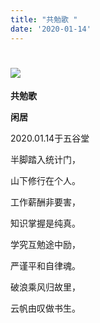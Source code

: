 ```yaml
---
title: "共勉歌 "
date: '2020-01-14'
---
```

  #  ![](/images/heshui.jpg)
  
**共勉歌**
  
**闲居**
  
2020.01.14于五谷堂 

半脚踏入统计门，  

山下修行在个人。 

工作薪酬非要害， 

知识掌握是纯真。 

学究互勉途中励，

严谨平和自律魂。 

破浪乘风归故里， 

云帆由叹做书生。

